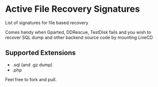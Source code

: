 # Active File Recovery Signatures
List of signatures for file based recovery

Comes handy when Gparted, DDRescue, TestDisk fails and you wish to recover SQL dump and other backend source code by mounting LiveCD 

## Supported Extensions

* .sql (and .gz dump)
* .php


Feel free to fork and pull.
